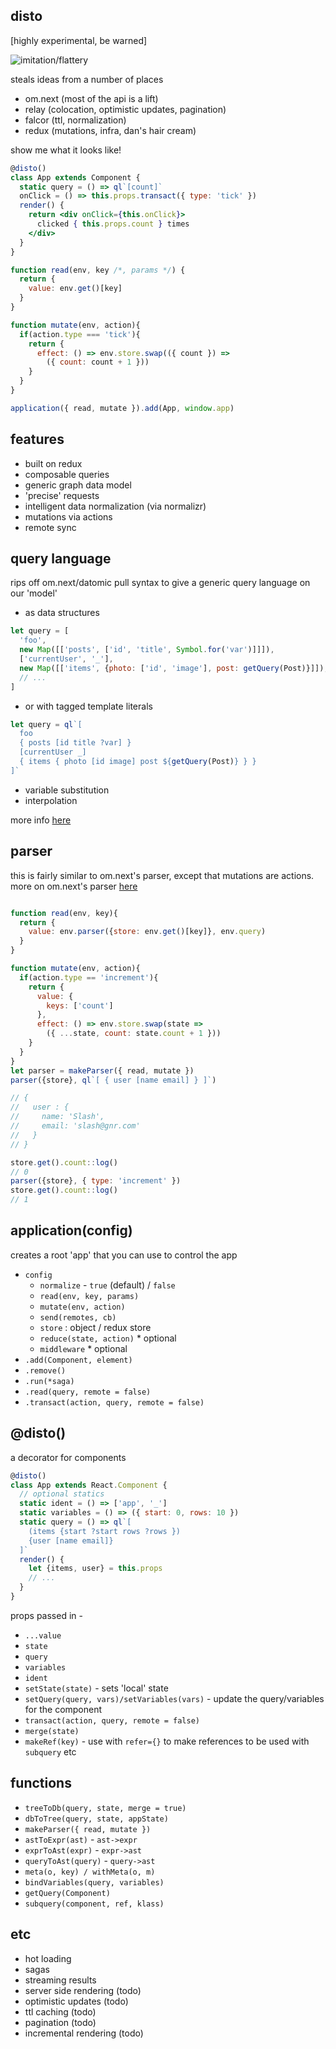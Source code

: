 disto
---

[highly experimental, be warned]

<img src='https://i.imgur.com/2sAntqf.jpg' alt='imitation/flattery'/>

steals ideas from a number of places
- om.next (most of the api is a lift)
- relay (colocation, optimistic updates, pagination)
- falcor (ttl, normalization)
- redux (mutations, infra, dan's hair cream)

show me what it looks like!

```jsx
@disto()
class App extends Component {
  static query = () => ql`[count]`
  onClick = () => this.props.transact({ type: 'tick' })
  render() {
    return <div onClick={this.onClick}>
      clicked { this.props.count } times
    </div>
  }
}

function read(env, key /*, params */) {
  return {
    value: env.get()[key]
  }
}

function mutate(env, action){
  if(action.type === 'tick'){
    return {
      effect: () => env.store.swap(({ count }) =>
        ({ count: count + 1 }))
    }
  }
}

application({ read, mutate }).add(App, window.app)
```

features
---

- built on redux
- composable queries
- generic graph data model
- 'precise' requests
- intelligent data normalization (via normalizr)
- mutations via actions
- remote sync


query language
---

rips off om.next/datomic pull syntax to give a generic query language on our 'model'

- as data structures

```jsx
let query = [
  'foo',
  new Map([['posts', ['id', 'title', Symbol.for('var')]]]),
  ['currentUser', '_'],
  new Map([['items', {photo: ['id', 'image'], post: getQuery(Post)}]]),
  // ...
]
```

- or with tagged template literals

```jsx
let query = ql`[
  foo
  { posts [id title ?var] }
  [currentUser _]
  { items { photo [id image] post ${getQuery(Post)} } }
]`
```

- variable substitution
- interpolation

more info [here](https://github.com/threepointone/disto/blob/graffo/docs/query-language.md)

parser
---

this is fairly similar to om.next's parser, except that mutations are actions. more on om.next's parser [here](https://github.com/omcljs/om/wiki/Quick-Start-(om.next)#parsing--query-expressions)

```jsx

function read(env, key){
  return {
    value: env.parser({store: env.get()[key]}, env.query)
  }
}

function mutate(env, action){
  if(action.type == 'increment'){
    return {
      value: {
        keys: ['count']
      },
      effect: () => env.store.swap(state =>
        ({ ...state, count: state.count + 1 }))
    }
  }
}
let parser = makeParser({ read, mutate })
parser({store}, ql`[ { user [name email] } ]`)

// {
//   user : {
//     name: 'Slash',
//     email: 'slash@gnr.com'
//   }
// }

store.get().count::log()
// 0
parser({store}, { type: 'increment' })
store.get().count::log()
// 1

```


application(config)
---

creates a root 'app' that you can use to control the app

- `config`
  - `normalize` - `true` (default) / `false`
  - `read(env, key, params)`
  - `mutate(env, action)`
  - `send(remotes, cb)`
  - `store` : object / redux store
  - `reduce(state, action)` * optional
  - `middleware` * optional
- `.add(Component, element)`
- `.remove()`
- `.run(*saga)`
- `.read(query, remote = false)`
- `.transact(action, query, remote = false)`

@disto()
---

a decorator for components

```jsx
@disto()
class App extends React.Component {
  // optional statics
  static ident = () => ['app', '_']
  static variables = () => ({ start: 0, rows: 10 })
  static query = () => ql`[
    (items {start ?start rows ?rows })
    {user [name email]}
  ]`
  render() {
    let {items, user} = this.props
    // ...
  }
}
```

props passed in -

- `...value`
- `state`
- `query`
- `variables`
- `ident`
- `setState(state)` - sets 'local' state
- `setQuery(query, vars)/setVariables(vars)` - update the query/variables for the component
- `transact(action, query, remote = false)`
- `merge(state)`
- `makeRef(key)` - use with `refer={}` to make references to be used with `subquery` etc


functions
---
- `treeToDb(query, state, merge = true)`
- `dbToTree(query, state, appState)`
- `makeParser({ read, mutate })`
- `astToExpr(ast)` - `ast->expr`
- `exprToAst(expr)` - `expr->ast`
- `queryToAst(query)` - `query->ast`
- `meta(o, key) / withMeta(o, m)`
- `bindVariables(query, variables)`
- `getQuery(Component)`
- `subquery(component, ref, klass)`

etc
---

- hot loading
- sagas
- streaming results
- server side rendering (todo)
- optimistic updates (todo)
- ttl caching (todo)
- pagination (todo)
- incremental rendering (todo)

